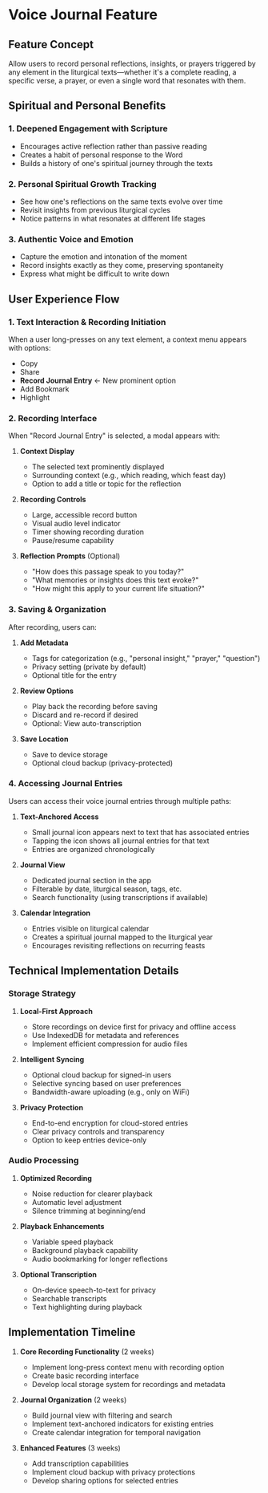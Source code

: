 # Voice Journal Feature

## Feature Concept
Allow users to record personal reflections, insights, or prayers triggered by any element in the liturgical texts—whether it's a complete reading, a specific verse, a prayer, or even a single word that resonates with them.

## Spiritual and Personal Benefits

### 1. Deepened Engagement with Scripture
- Encourages active reflection rather than passive reading
- Creates a habit of personal response to the Word
- Builds a history of one's spiritual journey through the texts

### 2. Personal Spiritual Growth Tracking
- See how one's reflections on the same texts evolve over time
- Revisit insights from previous liturgical cycles
- Notice patterns in what resonates at different life stages

### 3. Authentic Voice and Emotion
- Capture the emotion and intonation of the moment
- Record insights exactly as they come, preserving spontaneity
- Express what might be difficult to write down

## User Experience Flow

### 1. Text Interaction & Recording Initiation
When a user long-presses on any text element, a context menu appears with options:
- Copy
- Share
- **Record Journal Entry** ← New prominent option
- Add Bookmark
- Highlight

### 2. Recording Interface
When "Record Journal Entry" is selected, a modal appears with:

1. **Context Display**
   - The selected text prominently displayed
   - Surrounding context (e.g., which reading, which feast day)
   - Option to add a title or topic for the reflection

2. **Recording Controls**
   - Large, accessible record button
   - Visual audio level indicator
   - Timer showing recording duration
   - Pause/resume capability

3. **Reflection Prompts** (Optional)
   - "How does this passage speak to you today?"
   - "What memories or insights does this text evoke?"
   - "How might this apply to your current life situation?"

### 3. Saving & Organization
After recording, users can:

1. **Add Metadata**
   - Tags for categorization (e.g., "personal insight," "prayer," "question")
   - Privacy setting (private by default)
   - Optional title for the entry

2. **Review Options**
   - Play back the recording before saving
   - Discard and re-record if desired
   - Optional: View auto-transcription

3. **Save Location**
   - Save to device storage
   - Optional cloud backup (privacy-protected)

### 4. Accessing Journal Entries
Users can access their voice journal entries through multiple paths:

1. **Text-Anchored Access**
   - Small journal icon appears next to text that has associated entries
   - Tapping the icon shows all journal entries for that text
   - Entries are organized chronologically

2. **Journal View**
   - Dedicated journal section in the app
   - Filterable by date, liturgical season, tags, etc.
   - Search functionality (using transcriptions if available)

3. **Calendar Integration**
   - Entries visible on liturgical calendar
   - Creates a spiritual journal mapped to the liturgical year
   - Encourages revisiting reflections on recurring feasts

## Technical Implementation Details

### Storage Strategy
1. **Local-First Approach**
   - Store recordings on device first for privacy and offline access
   - Use IndexedDB for metadata and references
   - Implement efficient compression for audio files

2. **Intelligent Syncing**
   - Optional cloud backup for signed-in users
   - Selective syncing based on user preferences
   - Bandwidth-aware uploading (e.g., only on WiFi)

3. **Privacy Protection**
   - End-to-end encryption for cloud-stored entries
   - Clear privacy controls and transparency
   - Option to keep entries device-only

### Audio Processing
1. **Optimized Recording**
   - Noise reduction for clearer playback
   - Automatic level adjustment
   - Silence trimming at beginning/end

2. **Playback Enhancements**
   - Variable speed playback
   - Background playback capability
   - Audio bookmarking for longer reflections

3. **Optional Transcription**
   - On-device speech-to-text for privacy
   - Searchable transcripts
   - Text highlighting during playback

## Implementation Timeline
1. **Core Recording Functionality** (2 weeks)
   - Implement long-press context menu with recording option
   - Create basic recording interface
   - Develop local storage system for recordings and metadata

2. **Journal Organization** (2 weeks)
   - Build journal view with filtering and search
   - Implement text-anchored indicators for existing entries
   - Create calendar integration for temporal navigation

3. **Enhanced Features** (3 weeks)
   - Add transcription capabilities
   - Implement cloud backup with privacy protections
   - Develop sharing options for selected entries

